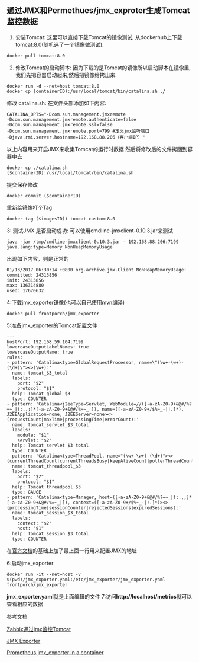 ## 通过JMX和Permethues/jmx_exproter生成Tomcat监控数据

1. 安装Tomcat: 这里可以直接下载Tomcat的镜像测试, 从dockerhub上下载 tomcat:8.0(随机选了一个镜像做测试).
```
docker pull tomcat:8.0
```

2. 修改Tomcat的启动脚本: 因为下载的是Tomcat的镜像所以启动脚本在镜像里,我们先把容器启动起来,然后把镜像给拷出来.
```
docker run -d --net=host tomcat:8.0
docker cp (containerID):/usr/local/tomcat/bin/catalina.sh ./
```
修改 catalina.sh: 在文件头部添加如下内容:
```
CATALINA_OPTS="-Dcom.sun.management.jmxremote
-Dcom.sun.management.jmxremote.authenticate=false
-Dcom.sun.management.jmxremote.ssl=false
-Dcom.sun.management.jmxremote.port=799 #定义jmx监听端口
-Djava.rmi.server.hostname=192.168.88.206（客户端IP）"
```
以上内容用来开启JMX来收集Tomcat的运行时数据
然后将修改后的文件拷回到容器中去
```
docker cp ./catalina.sh ($containerID):/usr/local/tomcat/bin/catalina.sh
```
提交保存修改
```
docker commit ($containerID)
```
重新给镜像打个Tag
```
docker tag ($imagesID)) tomcat-custom:8.0
```
3: 测试JMX 是否启动成功: 可以使用cmdline-jmxclient-0.10.3.jar来测试
```
java -jar /tmp/cmdline-jmxclient-0.10.3.jar - 192.168.88.206:7199 java.lang:type=Memory NonHeapMemoryUsage
```
出现如下内容，则是正常的
```
01/13/2017 06:30:14 +0800 org.archive.jmx.Client NonHeapMemoryUsage:
committed: 24313856
init: 24313856
max: 136314880
used: 17670632
```
4:下载jmx_exporter镜像(也可以自己使用mvn编译)
```
docker pull frontporch/jmx_exporter
```
5:准备jmx_exporter的Tomcat配置文件
```
---
hostPort: 192.168.59.104:7199
lowercaseOutputLabelNames: true
lowercaseOutputName: true
rules:
- pattern: 'Catalina<type=GlobalRequestProcessor, name=\"(\w+-\w+)-(\d+)\"><>(\w+):'
  name: tomcat_$3_total
  labels:
    port: "$2"
    protocol: "$1"
  help: Tomcat global $3
  type: COUNTER
- pattern: 'Catalina<j2eeType=Servlet, WebModule=//([-a-zA-Z0-9+&@#/%?=~_|!:.,;]*[-a-zA-Z0-9+&@#/%=~_|]), name=([-a-zA-Z0-9+/$%~_-|!.]*), J2EEApplication=none, J2EEServer=none><>(requestCount|maxTime|processingTime|errorCount):'
  name: tomcat_servlet_$3_total
  labels:
    module: "$1"
    servlet: "$2"
  help: Tomcat servlet $3 total
  type: COUNTER
- pattern: 'Catalina<type=ThreadPool, name="(\w+-\w+)-(\d+)"><>(currentThreadCount|currentThreadsBusy|keepAliveCount|pollerThreadCount|connectionCount):'
  name: tomcat_threadpool_$3
  labels:
    port: "$2"
    protocol: "$1"
  help: Tomcat threadpool $3
  type: GAUGE
- pattern: 'Catalina<type=Manager, host=([-a-zA-Z0-9+&@#/%?=~_|!:.,;]*[-a-zA-Z0-9+&@#/%=~_|]), context=([-a-zA-Z0-9+/$%~_-|!.]*)><>(processingTime|sessionCounter|rejectedSessions|expiredSessions):'
  name: tomcat_session_$3_total
  labels:
    context: "$2"
    host: "$1"
  help: Tomcat session $3 total
  type: COUNTER
```
在[官方文档](https://github.com/prometheus/jmx_exporter/blob/master/example_configs/tomcat.yml)的基础上加了最上面一行用来配置JMX的地址

6:启动jmx_exporter
```
docker run -it --net=host -v $(pwd)/jmx_exporter.yaml:/etc/jmx_exporter/jmx_exporter.yaml frontporch/jmx_exporter
```
**jmx_exporter.yaml**就是上面编辑的文件
7:访问**http://localhost/metrics**就可以查看相应的数据

参考文档

[Zabbix通过jmx监控Tomcat](http://www.rfyy.net/archives/1961.html)

[JMX Exporter](https://github.com/prometheus/jmx_exporter)

[Prometheus jmx_exporter in a container](https://github.com/frontporch/jmx_exporter)
